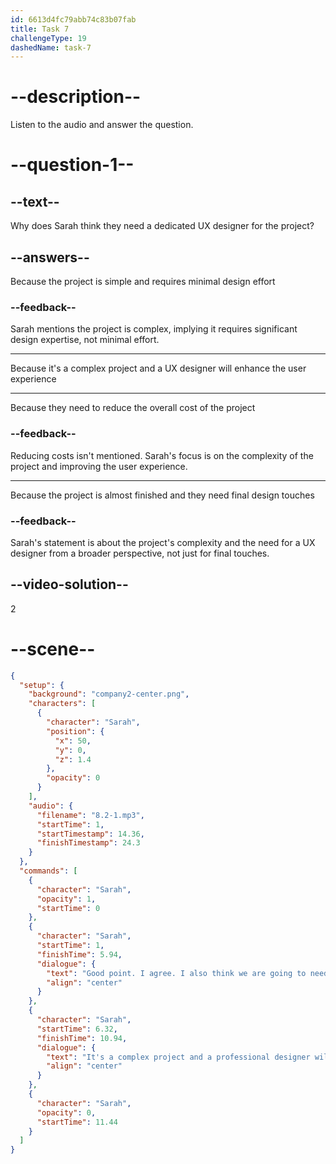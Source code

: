 ```yaml
---
id: 6613d4fc79abb74c83b07fab
title: Task 7
challengeType: 19
dashedName: task-7
---
```


<!-- (Audio) Sarah: Good point. I agree. I also think we are going to need a dedicated UX designer. It's a complex project, and a professional designer will help us create a great user experience. -->

# --description--

Listen to the audio and answer the question.

# --question-1--

## --text--

Why does Sarah think they need a dedicated UX designer for the project?

## --answers--

Because the project is simple and requires minimal design effort

### --feedback--

Sarah mentions the project is complex, implying it requires significant design expertise, not minimal effort.

---

Because it's a complex project and a UX designer will enhance the user experience

---

Because they need to reduce the overall cost of the project

### --feedback--

Reducing costs isn't mentioned. Sarah's focus is on the complexity of the project and improving the user experience.

---

Because the project is almost finished and they need final design touches

### --feedback--

Sarah's statement is about the project's complexity and the need for a UX designer from a broader perspective, not just for final touches.

## --video-solution--

2

# --scene--

```json
{
  "setup": {
    "background": "company2-center.png",
    "characters": [
      {
        "character": "Sarah",
        "position": {
          "x": 50,
          "y": 0,
          "z": 1.4
        },
        "opacity": 0
      }
    ],
    "audio": {
      "filename": "8.2-1.mp3",
      "startTime": 1,
      "startTimestamp": 14.36,
      "finishTimestamp": 24.3
    }
  },
  "commands": [
    {
      "character": "Sarah",
      "opacity": 1,
      "startTime": 0
    },
    {
      "character": "Sarah",
      "startTime": 1,
      "finishTime": 5.94,
      "dialogue": {
        "text": "Good point. I agree. I also think we are going to need a dedicated UX designer.",
        "align": "center"
      }
    },
    {
      "character": "Sarah",
      "startTime": 6.32,
      "finishTime": 10.94,
      "dialogue": {
        "text": "It's a complex project and a professional designer will help us create a great user interface.",
        "align": "center"
      }
    },
    {
      "character": "Sarah",
      "opacity": 0,
      "startTime": 11.44
    }
  ]
}
```
